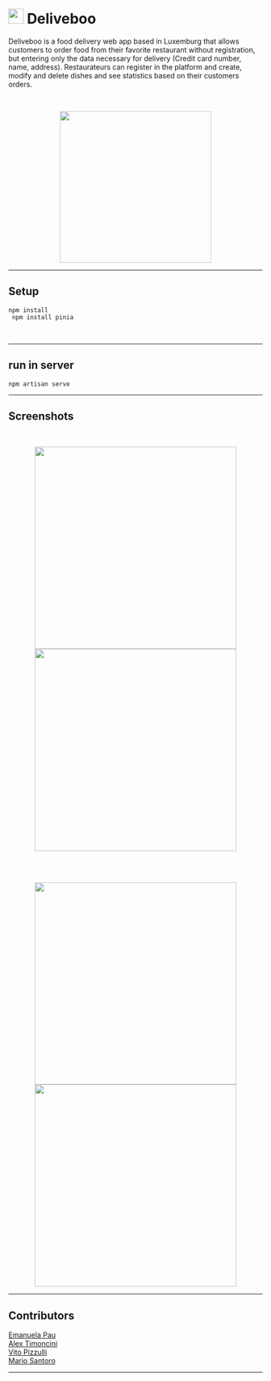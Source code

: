 # <img src="public/logodeliveboo.png" height="30" margin-right="20px"/> Deliveboo

Deliveboo is a food delivery web app based in Luxemburg that allows customers to order food from their favorite restaurant without registration, but entering only the data necessary for delivery (Credit card number, name, address). Restaurateurs can register in the platform and create, modify and delete dishes and see statistics based on their customers orders.

<br>

<p align="center">
    <span align="left">
        <img src="public/gif1.gif" height="300px"/>
    </span>
</p>

<hr>

## Setup

```
npm install
 npm install pinia

```
<br>

<hr>

## run in server

```
npm artisan serve

```

<hr>

## Screenshots 

<br>
<p align="center">
    <span align="left">
        <img src="public/DeliveBoo Homepage.png" height="400px"/>
    </span>
    <span align="right">
        <img src="public/DeliveBoo Restaurant Search.png" height="400px">
    </span>
</p>

<br><br>
<p align="center">
    <span align="left">
        <img src="public/DeliveBoo Restaurant Menu.png" height="400px"/>
    </span>
    <span align="right">
        <img src="public/DeliveBooAboutUs.png" height="400px">
    </span>
</p>
<hr>

## Contributors

<a href="https://github.com/EmanuelaPau">Emanuela Pau</a><br>
<a href="https://github.com/AlexTimoncini">Alex Timoncini</a><br>
<a href="https://github.com/vito-pizzulli">Vito Pizzulli</a><br>
<a href="https://github.com/MarioSantoro/MarioSantoro">Mario Santoro</a><br>

<hr>